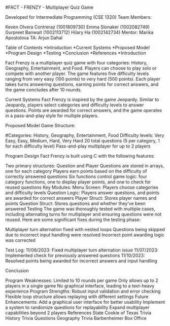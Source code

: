 #FACT - FRENZY - Multiplayer Quiz Game

Developed for Intermediate Programming (CSE 1320)
Team Members:

Keven Olvera Contreraz (1001809730)
Emma Slonaker (1002082749)
Gurpreet Banwait (1002113712)
Hilary Ha (1002142734)
Mentor: Marika Apostolova
TA: Arjun Dahal

Table of Contents
*Introduction
*Current Systems
*Proposed Model
*Program Design
*Testing
*Conclusion
*References
*Introduction

Fact Frenzy is a multiplayer quiz game with four categories: History, Geography, Entertainment, and Food. Players can choose to play solo or compete with another player. The game features five difficulty levels ranging from very easy (100 points) to very hard (500 points). Each player takes turns answering questions, earning points for correct answers, and the game concludes after 10 rounds.

Current Systems
Fact Frenzy is inspired by the game Jeopardy. Similar to Jeopardy, players select categories and difficulty levels to answer questions. Points are awarded for correct answers, and the game operates in a pass-and-play style for multiple players.

Proposed Model
Game Structure:

#Categories: History, Geography, Entertainment, Food
Difficulty levels: Very Easy, Easy, Medium, Hard, Very Hard
20 total questions (5 per category, 1 for each difficulty level)
Pass-and-play multiplayer for up to 2 players

Program Design
Fact Frenzy is built using C with the following features:

Two primary structures: Question and Player
Questions are stored in arrays, one for each category
Players earn points based on the difficulty of correctly answered questions
Six functions control game logic: four category functions, one to display player points, and one to check for reused questions
Key Modules:
Menu Screen: Players choose categories and difficulty levels
Question Logic: Players answer questions, and points are awarded for correct answers
Player Struct: Stores player names and points
Question Struct: Stores questions and whether they’ve been answered
Testing
The game was thoroughly tested with multiple cases, including alternating turns for multiplayer and ensuring questions were not reused. Here are some significant fixes during the testing phase:

Multiplayer turn alternation fixed with nested loops
Questions being skipped due to incorrect input handling were resolved
Incorrect point awarding logic was corrected

Test Log:
11/06/2023: Fixed multiplayer turn alternation issue
11/07/2023: Implemented check for previously answered questions
11/10/2023: Resolved points being awarded for incorrect answers and input handling

Conclusion

Program Weaknesses:
Limited to 10 rounds per game
Only allows up to 2 players in a single game
No graphical interface, leading to a text-heavy experience
Program Strengths:
Robust input validation and error checking
Flexible loop structure allows replaying with different settings
Future Enhancements:
Add a graphical user interface for better usability
Implement a system to randomize questions for replayability
Expand multiplayer capabilities beyond 2 players
References
State Cookie of Texas Trivia
History Trivia Questions
Geography Trivia
Barbenheimer Box Office
